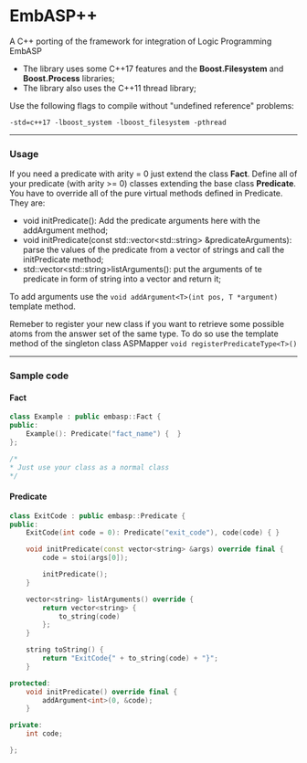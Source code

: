 # EmbASP++
A C++ porting of the framework for integration of Logic Programming EmbASP

- The library uses some C++17 features and the **Boost.Filesystem** and **Boost.Process** libraries; 
- The library also uses the C++11 thread library;

Use the following flags to compile without "undefined reference" problems:

`-std=c++17 -lboost_system -lboost_filesystem -pthread`
    
---
### Usage
If you need a predicate with arity = 0 just extend the class **Fact**.
Define all of your predicate (with arity >= 0) classes extending the base class **Predicate**.
You have to override all of the pure virtual methods defined in Predicate.
They are:
- void initPredicate(): Add the predicate arguments here with the addArgument method;
- void initPredicate(const std::vector&lt;std::string&gt; &predicateArguments):  parse the values of the predicate from a vector of strings and call the initPredicate method;
- std::vector&lt;std::string&gt;listArguments(): put the arguments of te predicate in form of string into a vector and return it;

To add arguments use the `void addArgument<T>(int pos, T *argument)` template method.

Remeber to register your new class if you want to retrieve some possible atoms from the answer set of the same type. To do so use the template method of the singleton class ASPMapper ```void registerPredicateType<T>()```

    
---
### Sample code
#### Fact
```cpp
class Example : public embasp::Fact {
public:
	Example(): Predicate("fact_name") {  }
};

/*
* Just use your class as a normal class
*/
```

#### Predicate
```cpp
class ExitCode : public embasp::Predicate {
public:
	ExitCode(int code = 0): Predicate("exit_code"), code(code) { }

	void initPredicate(const vector<string> &args) override final {
		code = stoi(args[0]);

		initPredicate();
	}

	vector<string> listArguments() override {
		return vector<string> {
			to_string(code)
		};
	}

	string toString() {
		return "ExitCode{" + to_string(code) + "}";
	}

protected:
	void initPredicate() override final {
		addArgument<int>(0, &code);
	}

private:
	int code;

};
```
